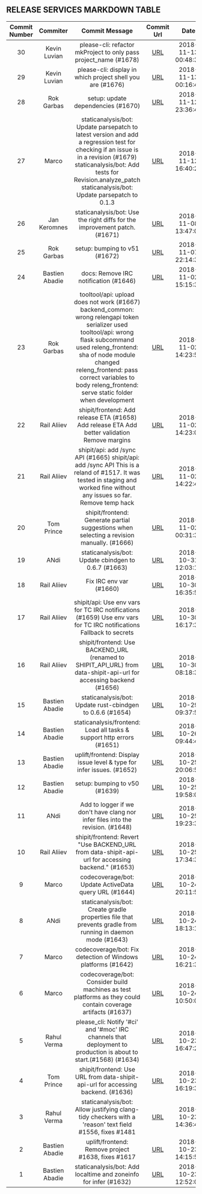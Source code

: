 ## RELEASE SERVICES MARKDOWN TABLE

| Commit Number | Commiter | Commit Message | Commit Url | Date | 
|:---:|:----:|:----------------------------------:|:------:|:----:| 
|30|Kevin Luvian|please-cli: refactor mkProject to only pass project_name (#1678)|[URL](https://github.com/mozilla/release-services/commit/0efec3094069275c8c9155bfc4d70ffd9cace3bb)|2018-11-13 00:48:39 
|29|Kevin Luvian|please-cli: display in which project shell you are (#1676)|[URL](https://github.com/mozilla/release-services/commit/55795964c7b8af1f658ae4cf0437f90ac284f86f)|2018-11-13 00:16:42 
|28|Rok Garbas|setup: update dependencies (#1670)|[URL](https://github.com/mozilla/release-services/commit/591e05867afb6a7dd5fb3917aac0511d323f9110)|2018-11-12 23:36:45 
|27|Marco|staticanalysis/bot: Update parsepatch to latest version and add a regression test for checking if an issue is in a revision (#1679)    staticanalysis/bot: Add tests for Revision.analyze_patch      staticanalysis/bot: Update parsepatch to 0.1.3|[URL](https://github.com/mozilla/release-services/commit/77b4e9d1b463b01ab4fdc56cbef1a71176e5ddf8)|2018-11-12 16:40:20 
|26|Jan Keromnes|staticanalysis/bot: Use the right diffs for the improvement patch. (#1671)|[URL](https://github.com/mozilla/release-services/commit/e505e8e2aad9ff34e5dc2f9e8cbe100684ca9200)|2018-11-08 13:47:00 
|25|Rok Garbas|setup: bumping to v51 (#1672)|[URL](https://github.com/mozilla/release-services/commit/8650a55cb9e33bcbe429ad9e3a8b5759e530129b)|2018-11-07 22:14:32 
|24|Bastien Abadie|docs: Remove IRC notification (#1646)|[URL](https://github.com/mozilla/release-services/commit/b9843defb782381398b0c486d6cc87e9fbc33599)|2018-11-02 15:15:35 
|23|Rok Garbas|tooltool/api: upload does not work (#1667)    backend_common: wrong relengapi token serializer used      tooltool/api: wrong flask subcommand used      releng_frontend: sha of node module changed      releng_frontend: pass correct variables to body      releng_frontend: serve static folder when development|[URL](https://github.com/mozilla/release-services/commit/a8b878937771d1cc49413b9a463e98ff2ca3da2c)|2018-11-02 14:23:59 
|22|Rail Aliiev|shipit/frontend: Add release ETA (#1658)    Add release ETA      Add better validation      Remove margins|[URL](https://github.com/mozilla/release-services/commit/62b6769893e1f277009316dd026a30eb42524546)|2018-11-02 14:23:02 
|21|Rail Aliiev|shipit/api: add /sync API (#1665)    shipit/api: add /sync API    This is a reland of #1517. It was tested in staging and worked fine  without any issues so far.      Remove temp hack|[URL](https://github.com/mozilla/release-services/commit/a34281bd1ce00a66662c479d4ea53b364ec3a685)|2018-11-02 14:22:49 
|20|Tom Prince|shipit/frontend: Generate partial suggestions when selecting a revision manually. (#1666)|[URL](https://github.com/mozilla/release-services/commit/654810cdc036230b5a5722a06dcc55e10ecca36b)|2018-11-02 00:31:32 
|19|ANdi|staticanalysis/bot: Update cbindgen to 0.6.7 (#1663)|[URL](https://github.com/mozilla/release-services/commit/2ca1463b97a98d56424d4b6360e113e68b96c4e3)|2018-10-31 12:03:11 
|18|Rail Aliiev|Fix IRC env var (#1660)|[URL](https://github.com/mozilla/release-services/commit/d500a1adc76e7a330bcee5559dad848b7ac7fd3e)|2018-10-30 16:35:56 
|17|Rail Aliiev|shipit/api: Use env vars for TC IRC notifications (#1659)    Use env vars for TC IRC notifications      Fallback to secrets|[URL](https://github.com/mozilla/release-services/commit/ef49454d8884fb8e0cf6c83d48b5d979461a73f6)|2018-10-30 16:17:39 
|16|Rail Aliiev|shipit/frontend: Use BACKEND_URL (renamed to SHIPIT_API_URL) from data-shipit-api-url for accessing backend (#1656)|[URL](https://github.com/mozilla/release-services/commit/f6e18607663b8db905c07bc17b0fabe4dd4f38e5)|2018-10-30 08:18:30 
|15|Bastien Abadie|staticanalysis/bot: Update rust-cbindgen to 0.6.6 (#1654)|[URL](https://github.com/mozilla/release-services/commit/f2d082a8dcfff3a7c92bb9ab7f22f67fed90abe9)|2018-10-29 09:37:54 
|14|Bastien Abadie|staticanalysis/frontend: Load all tasks & support http errors (#1651)|[URL](https://github.com/mozilla/release-services/commit/548dc131d79a2785a0987b5992d89291d9992b1d)|2018-10-26 09:44:46 
|13|Bastien Abadie|uplift/frontend: Display issue level & type for infer issues. (#1652)|[URL](https://github.com/mozilla/release-services/commit/ea7a20f9a77a8ab377e038b2188cff0e5a0191c7)|2018-10-25 20:06:50 
|12|Bastien Abadie|setup: bumping to v50 (#1639)|[URL](https://github.com/mozilla/release-services/commit/3b53407210704488fab2abd4e0bd35a68c518a09)|2018-10-25 19:58:05 
|11|ANdi|Add to logger if we don't have clang nor infer files into the revision. (#1648)|[URL](https://github.com/mozilla/release-services/commit/c301a08836d9f18a1e7dcdd8e706600942b8094d)|2018-10-25 19:23:32 
|10|Rail Aliiev|shipit/frontend: Revert "Use BACKEND_URL from data-shipit-api-url for accessing backend." (#1653)|[URL](https://github.com/mozilla/release-services/commit/f8066c3096e8c9880b4c21a37be887d2441fcc31)|2018-10-25 17:34:31 
|9|Marco|codecoverage/bot: Update ActiveData query URL (#1644)|[URL](https://github.com/mozilla/release-services/commit/c1721b62984da89dbb5c44047ad0593d086750dd)|2018-10-24 20:11:57 
|8|ANdi|staticanalysis/bot: Create gradle properties file that prevents gradle from running in daemon mode (#1643)|[URL](https://github.com/mozilla/release-services/commit/7fe5f92b5a5c8f0f277845c0f5e8b2df4a5cbabd)|2018-10-24 18:13:17 
|7|Marco|codecoverage/bot: Fix detection of Windows platforms (#1642)|[URL](https://github.com/mozilla/release-services/commit/1afa68a59e22e32de6ee26db267e021fe9b7d7bd)|2018-10-24 16:21:32 
|6|Marco| codecoverage/bot: Consider build machines as test platforms as they could contain coverage artifacts (#1637)|[URL](https://github.com/mozilla/release-services/commit/c5f3f6599c80120f33605f7f59d8f24bc9da472c)|2018-10-24 10:50:06 
|5|Rahul Verma|please_cli: Notify '#ci' and '#moc' IRC channels that deployment to production is about to start.(#1568) (#1634)|[URL](https://github.com/mozilla/release-services/commit/5216954426786b8f369e04878c3224db01082c1f)|2018-10-23 16:47:24 
|4|Tom Prince|shipit/frontend: Use URL from data-shipit-api-url for accessing backend. (#1636)|[URL](https://github.com/mozilla/release-services/commit/58e752dd7a5c558fc585b70b12eb4d3f5a2c57a9)|2018-10-23 16:19:37 
|3|Rahul Verma| staticanalysis/bot: Allow justifying clang-tidy checkers with a 'reason' text field #1556, fixes #1481|[URL](https://github.com/mozilla/release-services/commit/b0cc3616918877ebf5d7ce48e1320daf4b08859a)|2018-10-23 14:36:46 
|2|Bastien Abadie|uplift/frontend: Remove project #1638, fixes #1617|[URL](https://github.com/mozilla/release-services/commit/7cd5f1b68e984d52a3d3f00c9ab045ee97eec6fb)|2018-10-23 14:15:54 
|1|Bastien Abadie|staticanalysis/bot: Add localtime and zoneinfo for infer  (#1632)|[URL](https://github.com/mozilla/release-services/commit/1f47de56e6aa1552c3f88719e18bc9dd6faaad66)|2018-10-23 12:52:07 


